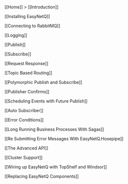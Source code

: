[[Home]] > [[Introduction]]

[[Installing EasyNetQ]]

[[Connecting to RabbitMQ]]

[[Logging]]

[[Publish]]

[[Subscribe]]

[[Request Response]]

[[Topic Based Routing]]

[[Polymorphic Publish and Subscribe]]

[[Publisher Confirms]]

[[Scheduling Events with Future Publish]]

[[Auto Subscriber]]

[[Error Conditions]]

[[Long Running Business Processes With Sagas]]

[[Re Submitting Error Messages With EasyNetQ.Hosepipe]]

[[The Advanced API]]

[[Cluster Support]]

[[Wiring up EasyNetQ with TopShelf and Windsor]]

[[Replacing EasyNetQ Components]]
